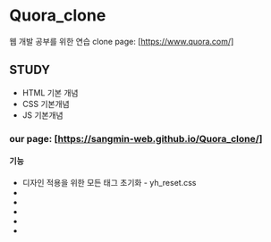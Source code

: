 # Quora_clone
웹 개발 공부를 위한 연습 
clone page: [https://www.quora.com/]

## STUDY
+ HTML 기본 개념
+ CSS 기본개념
+ JS 기본개념

### our page: [https://sangmin-web.github.io/Quora_clone/]

#### 기능
+ 디자인 적용을 위한 모든 태그 초기화 - yh_reset.css
+
+
+
+
+